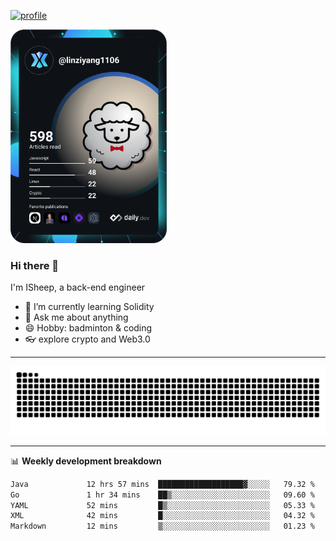 [![profile](https://user-images.githubusercontent.com/54968314/208005045-e4b42f3b-833d-4242-bfcc-e764865553a2.svg)](https://www.calligrapher.ai/)

<a href="https://app.daily.dev/linziyang1106"><img src="/devcard.png" width="250" alt="ISheep's Dev Card"/></a>

### Hi there 🐏

I'm ISheep, a back-end engineer

- 🔭 I’m currently learning Solidity
- 💬 Ask me about anything
- 😄 Hobby: badminton & coding
- 👓 explore crypto and Web3.0

-------

![](https://raw.githubusercontent.com/ISheepp/ISheepp/output/github-contribution-grid-snake.svg)

-------

📊 **Weekly development breakdown**
<!--START_SECTION:waka-->

```txt
Java             12 hrs 57 mins  ███████████████████▓░░░░░   79.32 %
Go               1 hr 34 mins    ██▒░░░░░░░░░░░░░░░░░░░░░░   09.60 %
YAML             52 mins         █▒░░░░░░░░░░░░░░░░░░░░░░░   05.33 %
XML              42 mins         █░░░░░░░░░░░░░░░░░░░░░░░░   04.32 %
Markdown         12 mins         ▒░░░░░░░░░░░░░░░░░░░░░░░░   01.23 %
```

<!--END_SECTION:waka-->
